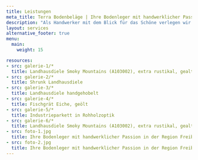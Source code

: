```yaml
---
title: Leistungen
meta_title: Terra Bodenbeläge | Ihre Bodenleger mit handwerklicher Passion in der Region Freiburg
description: "Als Handwerker mit dem Blick für das Schöne verlegen wir Ihren neuen Bodenbelag - egal ob Parkett, Vinyl, Laminat oder Teppich."
layout: services
alternative_footer: true
menu:
  main:
    weight: 15

resources:
- src: galerie-1/*
  title: Landhausdiele Smoky Mountains (A103002), extra rustikal, gealtert, geräuchert, natur geölt
- src: galerie-2/*
  title: Shrunk Landhausdiele
- src: galerie-3/*
  title: Landhausdiele handgehobelt
- src: galerie-4/*
  title: Fischgrät Eiche, geölt
- src: galerie-5/*
  title: Industrieparkett in Rohholzoptik
- src: galerie-6/*
  title: Landhausdiele Smoky Mountains (A103002), extra rustikal, gealtert, geräuchert, natur geölt
- src: foto-1.jpg
  title: Ihre Bodenleger mit handwerklicher Passion in der Region Freiburg
- src: foto-2.jpg
  title: Ihre Bodenleger mit handwerklicher Passion in der Region Freiburg
---
```

